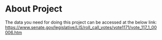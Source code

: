 # About Project 
   The data you need for doing this project can be accessed at the below link:
             https://www.senate.gov/legislative/LIS/roll_call_votes/vote1171/vote_117_1_00006.htm
